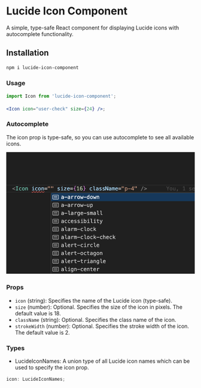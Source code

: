 # Lucide Icon Component

A simple, type-safe React component for displaying Lucide icons with autocomplete functionality.

## Installation

```bash
npm i lucide-icon-component
```

### Usage

```jsx
import Icon from 'lucide-icon-component';

<Icon icon="user-check" size={24} />;
```

### Autocomplete
The icon prop is type-safe, so you can use autocomplete to see all available icons.

<img src="https://github.com/maxpaleo/lucide-react-component/raw/main/media/auto.png" alt="Icon Component Example">


### Props

- `icon` (string): Specifies the name of the Lucide icon (type-safe).
- `size` (number): Optional. Specifies the size of the icon in pixels. The default value is 18.
- `className` (string): Optional. Specifies the class name of the icon.
- `strokeWidth` (number): Optional. Specifies the stroke width of the icon. The default value is 2.


### Types
- LucideIconNames: A union type of all Lucide icon names which can be used to specify the icon prop.

```typescript
icon: LucideIconNames;
```

